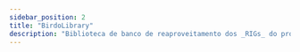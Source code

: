```yaml
---  
sidebar_position: 2
title: "BirdoLibrary"
description: "Biblioteca de banco de reaproveitamento dos _RIGs_ do projeto."
---
```



